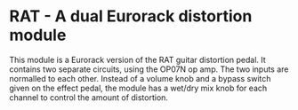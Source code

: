 # RAT - A dual Eurorack distortion module
This module is a Eurorack version of the RAT guitar distortion pedal.
It contains two separate circuits, using the OP07N op amp.
The two inputs are normalled to each other.
Instead of a volume knob and a bypass switch given on the effect pedal, the module has a wet/dry mix knob for each channel to control the amount of distortion.
